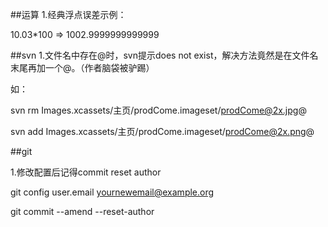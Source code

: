 ##运算
1.经典浮点误差示例：

10.03*100 => 1002.9999999999999

##svn
1.文件名中存在@时，svn提示does not exist，解决方法竟然是在文件名末尾再加一个@。（作者脑袋被驴踢）

如：

svn rm Images.xcassets/主页/prodCome.imageset/prodCome@2x.jpg@

svn add Images.xcassets/主页/prodCome.imageset/prodCome@2x.png@

##git

1.修改配置后记得commit reset author

git config user.email yournewemail@example.org

git commit --amend --reset-author
